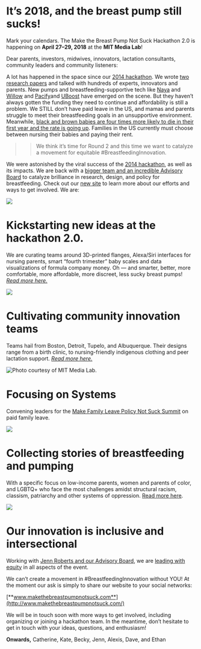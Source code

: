 # It’s 2018, and the breast pump still sucks!

Mark your calendars. The Make the Breast Pump Not Suck Hackathon 2.0 is happening on **April 27–29, 2018** at the **MIT Media Lab**!

Dear parents, investors, midwives, innovators, lactation consultants, community leaders and community listeners:

A lot has happened in the space since our [2014 hackathon](https://www.makethebreastpumpnotsuck.com/our-2014-event/). We wrote [two research papers](http://www.kanarinka.com/wp-content/uploads/2015/07/CHI_Breast_Pump_Paper_2015.pdf) and talked with hundreds of experts, innovators and parents. New pumps and breastfeeding-supportive tech like [Naya](https://nayahealth.com/) and [Willow](https://www.willowpump.com/) and [Pacify](https://pacify.com/)and [UBoost](https://www.kickstarter.com/projects/199848383/u-boost-first-breast-pump-booster-for-improved-lac) have emerged on the scene. But they haven’t always gotten the funding they need to continue and affordability is still a problem. We STILL don’t have paid leave in the US, and mamas and parents struggle to meet their breastfeeding goals in an unsupportive environment. Meanwhile, [black and brown babies are four times more likely to die in their first year and the rate is going up](http://www.newsweek.com/black-women-infant-mortality-rate-cdc-631178). Families in the US currently must choose between nursing their babies and paying their rent.

> > We think it’s time for Round 2 and this time we want to catalyze a movement for equitable #BreastfeedingInnovation.

We were astonished by the viral success of the [2014 hackathon](https://www.makethebreastpumpnotsuck.com/our-2014-event/), as well as its impacts. We are back with a [bigger team and an incredible Advisory Board](https://www.makethebreastpumpnotsuck.com/team/) to catalyze brilliance in research, design, and policy for breastfeeding. Check out our [new site](https://www.makethebreastpumpnotsuck.com/) to learn more about our efforts and ways to get involved. We are:

![](https://res.cloudinary.com/engagement-lab-home/image/upload/v1/homepage-2.0/news/medium/0_teeJhZX5ZTn8IJJm.jpg)

# Kickstarting new ideas at the hackathon 2.0.

We are curating teams around 3D-printed flanges, Alexa/Siri interfaces for nursing parents, smart “fourth trimester” baby scales and data visualizations of formula company money. Oh — and smarter, better, more comfortable, more affordable, more discreet, less sucky breast pumps! [_Read more here._](https://www.makethebreastpumpnotsuck.com/#hackathon)

![](https://res.cloudinary.com/engagement-lab-home/image/upload/v1/homepage-2.0/news/medium/0_BDEMvORtj1jPsG8j.jpg)

# Cultivating community innovation teams

Teams hail from Boston, Detroit, Tupelo, and Albuquerque. Their designs range from a birth clinic, to nursing-friendly indigenous clothing and peer lactation support. [_Read more here._](https://www.makethebreastpumpnotsuck.com/community/)

![Photo courtesy of MIT Media Lab.](https://res.cloudinary.com/engagement-lab-home/image/upload/v1/homepage-2.0/news/medium/0_ODXiJAJ_86fei0y1.jpg)

# Focusing on Systems

Convening leaders for the [Make Family Leave Policy Not Suck Summit](https://www.makethebreastpumpnotsuck.com/#policysummit) on paid family leave.

![](https://res.cloudinary.com/engagement-lab-home/image/upload/v1/homepage-2.0/news/medium/0_T9mM8ZLms8PEGwMr.jpg)

# Collecting stories of breastfeeding and pumping

With a specific focus on low-income parents, women and parents of color, and LGBTQ+ who face the most challenges amidst structural racism, classism, patriarchy and other systems of oppression. [Read more here](https://www.makethebreastpumpnotsuck.com/#research).

![](https://res.cloudinary.com/engagement-lab-home/image/upload/v1/homepage-2.0/news/medium/0_7mw6qI_OAfs8viWE.jpg)

# Our innovation is inclusive and intersectional

Working with [Jenn Roberts and our Advisory Board](https://www.makethebreastpumpnotsuck.com/team/), we are [leading with equity](https://www.makethebreastpumpnotsuck.com/our-values/) in all aspects of the event.

We can’t create a movement in #BreastfeedingInnovation without YOU! At the moment our ask is simply to share our website to your social networks:

[**www.makethebreastpumpnotsuck.com**](http://www.makethebreastpumpnotsuck.com/)

We will be in touch soon with more ways to get involved, including organizing or joining a hackathon team. In the meantime, don’t hesitate to get in touch with your ideas, questions, and enthusiasm!

**Onwards,**
Catherine, Kate, Becky, Jenn, Alexis, Dave, and Ethan
